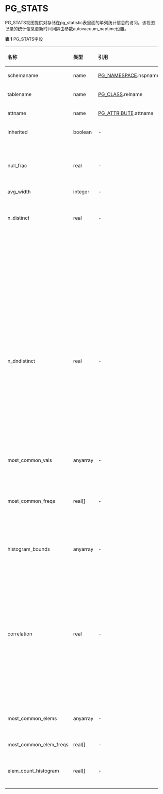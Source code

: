 # PG\_STATS

PG\_STATS视图提供对存储在pg\_statistic表里面的单列统计信息的访问。该视图记录的统计信息更新时间间隔由参数autovacuum\_naptime设置。

**表 1**  PG\_STATS字段

<a name="zh-cn_topic_0283136679_zh-cn_topic_0237122438_zh-cn_topic_0059779067_t5d5cf251c5ab4fd69c54b9737cc9b030"></a>
<table><thead align="left"><tr id="zh-cn_topic_0283136679_zh-cn_topic_0237122438_zh-cn_topic_0059779067_r4e5c02c069264be58cd013193b3e0cb8"><th class="cellrowborder" valign="top" width="18.490000000000002%" id="mcps1.2.5.1.1"><p id="zh-cn_topic_0283136679_zh-cn_topic_0237122438_zh-cn_topic_0059779067_a4a453bd5a14947d9803dfbed96da4356"><a name="zh-cn_topic_0283136679_zh-cn_topic_0237122438_zh-cn_topic_0059779067_a4a453bd5a14947d9803dfbed96da4356"></a><a name="zh-cn_topic_0283136679_zh-cn_topic_0237122438_zh-cn_topic_0059779067_a4a453bd5a14947d9803dfbed96da4356"></a>名称</p>
</th>
<th class="cellrowborder" valign="top" width="14.790000000000001%" id="mcps1.2.5.1.2"><p id="zh-cn_topic_0283136679_zh-cn_topic_0237122438_zh-cn_topic_0059779067_a165b2f4b5683447587f566bb6dd4a8f3"><a name="zh-cn_topic_0283136679_zh-cn_topic_0237122438_zh-cn_topic_0059779067_a165b2f4b5683447587f566bb6dd4a8f3"></a><a name="zh-cn_topic_0283136679_zh-cn_topic_0237122438_zh-cn_topic_0059779067_a165b2f4b5683447587f566bb6dd4a8f3"></a>类型</p>
</th>
<th class="cellrowborder" valign="top" width="23.880000000000003%" id="mcps1.2.5.1.3"><p id="zh-cn_topic_0283136679_zh-cn_topic_0237122438_zh-cn_topic_0059779067_a155dbebcca584f60bcf330b83865c3c2"><a name="zh-cn_topic_0283136679_zh-cn_topic_0237122438_zh-cn_topic_0059779067_a155dbebcca584f60bcf330b83865c3c2"></a><a name="zh-cn_topic_0283136679_zh-cn_topic_0237122438_zh-cn_topic_0059779067_a155dbebcca584f60bcf330b83865c3c2"></a>引用</p>
</th>
<th class="cellrowborder" valign="top" width="42.84%" id="mcps1.2.5.1.4"><p id="zh-cn_topic_0283136679_zh-cn_topic_0237122438_zh-cn_topic_0059779067_a29b0600283ee4756a41f1b98712adc86"><a name="zh-cn_topic_0283136679_zh-cn_topic_0237122438_zh-cn_topic_0059779067_a29b0600283ee4756a41f1b98712adc86"></a><a name="zh-cn_topic_0283136679_zh-cn_topic_0237122438_zh-cn_topic_0059779067_a29b0600283ee4756a41f1b98712adc86"></a>描述</p>
</th>
</tr>
</thead>
<tbody><tr id="zh-cn_topic_0283136679_zh-cn_topic_0237122438_zh-cn_topic_0059779067_rfa74629f73ce4845b3c16e3afb18a000"><td class="cellrowborder" valign="top" width="18.490000000000002%" headers="mcps1.2.5.1.1 "><p id="zh-cn_topic_0283136679_zh-cn_topic_0237122438_zh-cn_topic_0059779067_a10366331564c4167a6d2fc2950a48f44"><a name="zh-cn_topic_0283136679_zh-cn_topic_0237122438_zh-cn_topic_0059779067_a10366331564c4167a6d2fc2950a48f44"></a><a name="zh-cn_topic_0283136679_zh-cn_topic_0237122438_zh-cn_topic_0059779067_a10366331564c4167a6d2fc2950a48f44"></a>schemaname</p>
</td>
<td class="cellrowborder" valign="top" width="14.790000000000001%" headers="mcps1.2.5.1.2 "><p id="zh-cn_topic_0283136679_zh-cn_topic_0237122438_zh-cn_topic_0059779067_a71da762e7afb427aab48ab7244e632f8"><a name="zh-cn_topic_0283136679_zh-cn_topic_0237122438_zh-cn_topic_0059779067_a71da762e7afb427aab48ab7244e632f8"></a><a name="zh-cn_topic_0283136679_zh-cn_topic_0237122438_zh-cn_topic_0059779067_a71da762e7afb427aab48ab7244e632f8"></a>name</p>
</td>
<td class="cellrowborder" valign="top" width="23.880000000000003%" headers="mcps1.2.5.1.3 "><p id="zh-cn_topic_0283136679_zh-cn_topic_0237122438_zh-cn_topic_0059779067_ad90f239d72d147d08d6a46cd4ceef53b"><a name="zh-cn_topic_0283136679_zh-cn_topic_0237122438_zh-cn_topic_0059779067_ad90f239d72d147d08d6a46cd4ceef53b"></a><a name="zh-cn_topic_0283136679_zh-cn_topic_0237122438_zh-cn_topic_0059779067_ad90f239d72d147d08d6a46cd4ceef53b"></a><a href="PG_NAMESPACE.md">PG_NAMESPACE</a>.nspname</p>
</td>
<td class="cellrowborder" valign="top" width="42.84%" headers="mcps1.2.5.1.4 "><p id="zh-cn_topic_0283136679_zh-cn_topic_0237122438_zh-cn_topic_0059779067_a8c5116971c114a559e254fc74ce60537"><a name="zh-cn_topic_0283136679_zh-cn_topic_0237122438_zh-cn_topic_0059779067_a8c5116971c114a559e254fc74ce60537"></a><a name="zh-cn_topic_0283136679_zh-cn_topic_0237122438_zh-cn_topic_0059779067_a8c5116971c114a559e254fc74ce60537"></a>包含表的模式名。</p>
</td>
</tr>
<tr id="zh-cn_topic_0283136679_zh-cn_topic_0237122438_zh-cn_topic_0059779067_rb929868c132f46ce8369a6340761442b"><td class="cellrowborder" valign="top" width="18.490000000000002%" headers="mcps1.2.5.1.1 "><p id="zh-cn_topic_0283136679_zh-cn_topic_0237122438_zh-cn_topic_0059779067_ae6d782adf5bd44af8fb0d2e06feb01f7"><a name="zh-cn_topic_0283136679_zh-cn_topic_0237122438_zh-cn_topic_0059779067_ae6d782adf5bd44af8fb0d2e06feb01f7"></a><a name="zh-cn_topic_0283136679_zh-cn_topic_0237122438_zh-cn_topic_0059779067_ae6d782adf5bd44af8fb0d2e06feb01f7"></a>tablename</p>
</td>
<td class="cellrowborder" valign="top" width="14.790000000000001%" headers="mcps1.2.5.1.2 "><p id="zh-cn_topic_0283136679_zh-cn_topic_0237122438_zh-cn_topic_0059779067_acd0027bdcbe2426986975d6589b44650"><a name="zh-cn_topic_0283136679_zh-cn_topic_0237122438_zh-cn_topic_0059779067_acd0027bdcbe2426986975d6589b44650"></a><a name="zh-cn_topic_0283136679_zh-cn_topic_0237122438_zh-cn_topic_0059779067_acd0027bdcbe2426986975d6589b44650"></a>name</p>
</td>
<td class="cellrowborder" valign="top" width="23.880000000000003%" headers="mcps1.2.5.1.3 "><p id="zh-cn_topic_0283136679_zh-cn_topic_0237122438_zh-cn_topic_0059779067_a2b895cb023b4455e8a17c99644c8373d"><a name="zh-cn_topic_0283136679_zh-cn_topic_0237122438_zh-cn_topic_0059779067_a2b895cb023b4455e8a17c99644c8373d"></a><a name="zh-cn_topic_0283136679_zh-cn_topic_0237122438_zh-cn_topic_0059779067_a2b895cb023b4455e8a17c99644c8373d"></a><a href="PG_CLASS.md">PG_CLASS</a>.relname</p>
</td>
<td class="cellrowborder" valign="top" width="42.84%" headers="mcps1.2.5.1.4 "><p id="zh-cn_topic_0283136679_zh-cn_topic_0237122438_zh-cn_topic_0059779067_af4a415c12d44402690d68730d71296e9"><a name="zh-cn_topic_0283136679_zh-cn_topic_0237122438_zh-cn_topic_0059779067_af4a415c12d44402690d68730d71296e9"></a><a name="zh-cn_topic_0283136679_zh-cn_topic_0237122438_zh-cn_topic_0059779067_af4a415c12d44402690d68730d71296e9"></a>表名。</p>
</td>
</tr>
<tr id="zh-cn_topic_0283136679_zh-cn_topic_0237122438_zh-cn_topic_0059779067_r9d6d7246856a437cbd5d12054c7423c5"><td class="cellrowborder" valign="top" width="18.490000000000002%" headers="mcps1.2.5.1.1 "><p id="zh-cn_topic_0283136679_zh-cn_topic_0237122438_zh-cn_topic_0059779067_a8fc93b84f45b4aeb87d7c028eab581c2"><a name="zh-cn_topic_0283136679_zh-cn_topic_0237122438_zh-cn_topic_0059779067_a8fc93b84f45b4aeb87d7c028eab581c2"></a><a name="zh-cn_topic_0283136679_zh-cn_topic_0237122438_zh-cn_topic_0059779067_a8fc93b84f45b4aeb87d7c028eab581c2"></a>attname</p>
</td>
<td class="cellrowborder" valign="top" width="14.790000000000001%" headers="mcps1.2.5.1.2 "><p id="zh-cn_topic_0283136679_zh-cn_topic_0237122438_zh-cn_topic_0059779067_afc84dffca06643c09d6c0e3c6acc1b67"><a name="zh-cn_topic_0283136679_zh-cn_topic_0237122438_zh-cn_topic_0059779067_afc84dffca06643c09d6c0e3c6acc1b67"></a><a name="zh-cn_topic_0283136679_zh-cn_topic_0237122438_zh-cn_topic_0059779067_afc84dffca06643c09d6c0e3c6acc1b67"></a>name</p>
</td>
<td class="cellrowborder" valign="top" width="23.880000000000003%" headers="mcps1.2.5.1.3 "><p id="zh-cn_topic_0283136679_zh-cn_topic_0237122438_zh-cn_topic_0059779067_a3761d86de30349f5b93c2a9ba71a00ea"><a name="zh-cn_topic_0283136679_zh-cn_topic_0237122438_zh-cn_topic_0059779067_a3761d86de30349f5b93c2a9ba71a00ea"></a><a name="zh-cn_topic_0283136679_zh-cn_topic_0237122438_zh-cn_topic_0059779067_a3761d86de30349f5b93c2a9ba71a00ea"></a><a href="PG_ATTRIBUTE.md">PG_ATTRIBUTE</a>.attname</p>
</td>
<td class="cellrowborder" valign="top" width="42.84%" headers="mcps1.2.5.1.4 "><p id="zh-cn_topic_0283136679_zh-cn_topic_0237122438_zh-cn_topic_0059779067_a587b516e159941aea36fed18f59d36a5"><a name="zh-cn_topic_0283136679_zh-cn_topic_0237122438_zh-cn_topic_0059779067_a587b516e159941aea36fed18f59d36a5"></a><a name="zh-cn_topic_0283136679_zh-cn_topic_0237122438_zh-cn_topic_0059779067_a587b516e159941aea36fed18f59d36a5"></a>字段的名称。</p>
</td>
</tr>
<tr id="zh-cn_topic_0283136679_zh-cn_topic_0237122438_zh-cn_topic_0059779067_re77209b7e4744abfb683f8f23a6fd740"><td class="cellrowborder" valign="top" width="18.490000000000002%" headers="mcps1.2.5.1.1 "><p id="zh-cn_topic_0283136679_zh-cn_topic_0237122438_zh-cn_topic_0059779067_a382d2ff830d34b7a8c9984289062e6ab"><a name="zh-cn_topic_0283136679_zh-cn_topic_0237122438_zh-cn_topic_0059779067_a382d2ff830d34b7a8c9984289062e6ab"></a><a name="zh-cn_topic_0283136679_zh-cn_topic_0237122438_zh-cn_topic_0059779067_a382d2ff830d34b7a8c9984289062e6ab"></a>inherited</p>
</td>
<td class="cellrowborder" valign="top" width="14.790000000000001%" headers="mcps1.2.5.1.2 "><p id="zh-cn_topic_0283136679_zh-cn_topic_0237122438_zh-cn_topic_0059779067_ae010e8f82d4540dc9406b84cfca86836"><a name="zh-cn_topic_0283136679_zh-cn_topic_0237122438_zh-cn_topic_0059779067_ae010e8f82d4540dc9406b84cfca86836"></a><a name="zh-cn_topic_0283136679_zh-cn_topic_0237122438_zh-cn_topic_0059779067_ae010e8f82d4540dc9406b84cfca86836"></a><span id="zh-cn_topic_0283136679_zh-cn_topic_0237122438_text101601347113018"><a name="zh-cn_topic_0283136679_zh-cn_topic_0237122438_text101601347113018"></a><a name="zh-cn_topic_0283136679_zh-cn_topic_0237122438_text101601347113018"></a>boolean</span></p>
</td>
<td class="cellrowborder" valign="top" width="23.880000000000003%" headers="mcps1.2.5.1.3 "><p id="zh-cn_topic_0283136679_zh-cn_topic_0237122438_zh-cn_topic_0059779067_a01c781bfc8b4430cba3562d22f9439f4"><a name="zh-cn_topic_0283136679_zh-cn_topic_0237122438_zh-cn_topic_0059779067_a01c781bfc8b4430cba3562d22f9439f4"></a><a name="zh-cn_topic_0283136679_zh-cn_topic_0237122438_zh-cn_topic_0059779067_a01c781bfc8b4430cba3562d22f9439f4"></a>-</p>
</td>
<td class="cellrowborder" valign="top" width="42.84%" headers="mcps1.2.5.1.4 "><p id="zh-cn_topic_0283136679_zh-cn_topic_0237122438_zh-cn_topic_0059779067_a6290d46208f34aeaac31eb514c26d045"><a name="zh-cn_topic_0283136679_zh-cn_topic_0237122438_zh-cn_topic_0059779067_a6290d46208f34aeaac31eb514c26d045"></a><a name="zh-cn_topic_0283136679_zh-cn_topic_0237122438_zh-cn_topic_0059779067_a6290d46208f34aeaac31eb514c26d045"></a>如果为真，则包含继承的子列，否则只是指定表的字段。</p>
</td>
</tr>
<tr id="zh-cn_topic_0283136679_zh-cn_topic_0237122438_zh-cn_topic_0059779067_rebfb2d58e25a4a0c85f08c3385c420d2"><td class="cellrowborder" valign="top" width="18.490000000000002%" headers="mcps1.2.5.1.1 "><p id="zh-cn_topic_0283136679_zh-cn_topic_0237122438_zh-cn_topic_0059779067_a04c57e5ea7e745a0a5ecd1f9fb3a881d"><a name="zh-cn_topic_0283136679_zh-cn_topic_0237122438_zh-cn_topic_0059779067_a04c57e5ea7e745a0a5ecd1f9fb3a881d"></a><a name="zh-cn_topic_0283136679_zh-cn_topic_0237122438_zh-cn_topic_0059779067_a04c57e5ea7e745a0a5ecd1f9fb3a881d"></a>null_frac</p>
</td>
<td class="cellrowborder" valign="top" width="14.790000000000001%" headers="mcps1.2.5.1.2 "><p id="zh-cn_topic_0283136679_zh-cn_topic_0237122438_zh-cn_topic_0059779067_ad5dce665751144529704441919a2c4b0"><a name="zh-cn_topic_0283136679_zh-cn_topic_0237122438_zh-cn_topic_0059779067_ad5dce665751144529704441919a2c4b0"></a><a name="zh-cn_topic_0283136679_zh-cn_topic_0237122438_zh-cn_topic_0059779067_ad5dce665751144529704441919a2c4b0"></a>real</p>
</td>
<td class="cellrowborder" valign="top" width="23.880000000000003%" headers="mcps1.2.5.1.3 "><p id="zh-cn_topic_0283136679_zh-cn_topic_0237122438_zh-cn_topic_0059779067_aa7f2b08c52ff41518fc015a3f2b024bf"><a name="zh-cn_topic_0283136679_zh-cn_topic_0237122438_zh-cn_topic_0059779067_aa7f2b08c52ff41518fc015a3f2b024bf"></a><a name="zh-cn_topic_0283136679_zh-cn_topic_0237122438_zh-cn_topic_0059779067_aa7f2b08c52ff41518fc015a3f2b024bf"></a>-</p>
</td>
<td class="cellrowborder" valign="top" width="42.84%" headers="mcps1.2.5.1.4 "><p id="zh-cn_topic_0283136679_zh-cn_topic_0237122438_zh-cn_topic_0059779067_a94a742486d1b4a8e825c3865473dcebb"><a name="zh-cn_topic_0283136679_zh-cn_topic_0237122438_zh-cn_topic_0059779067_a94a742486d1b4a8e825c3865473dcebb"></a><a name="zh-cn_topic_0283136679_zh-cn_topic_0237122438_zh-cn_topic_0059779067_a94a742486d1b4a8e825c3865473dcebb"></a>记录中字段为空的百分比。</p>
</td>
</tr>
<tr id="zh-cn_topic_0283136679_zh-cn_topic_0237122438_zh-cn_topic_0059779067_r533f3b488fa148fc981cf26c89b34a11"><td class="cellrowborder" valign="top" width="18.490000000000002%" headers="mcps1.2.5.1.1 "><p id="zh-cn_topic_0283136679_zh-cn_topic_0237122438_zh-cn_topic_0059779067_a5e3a34d7afaa46549e7e42fe9de2faa9"><a name="zh-cn_topic_0283136679_zh-cn_topic_0237122438_zh-cn_topic_0059779067_a5e3a34d7afaa46549e7e42fe9de2faa9"></a><a name="zh-cn_topic_0283136679_zh-cn_topic_0237122438_zh-cn_topic_0059779067_a5e3a34d7afaa46549e7e42fe9de2faa9"></a>avg_width</p>
</td>
<td class="cellrowborder" valign="top" width="14.790000000000001%" headers="mcps1.2.5.1.2 "><p id="zh-cn_topic_0283136679_zh-cn_topic_0237122438_zh-cn_topic_0059779067_a75b9363ba73f44849935b36236d95ff2"><a name="zh-cn_topic_0283136679_zh-cn_topic_0237122438_zh-cn_topic_0059779067_a75b9363ba73f44849935b36236d95ff2"></a><a name="zh-cn_topic_0283136679_zh-cn_topic_0237122438_zh-cn_topic_0059779067_a75b9363ba73f44849935b36236d95ff2"></a>integer</p>
</td>
<td class="cellrowborder" valign="top" width="23.880000000000003%" headers="mcps1.2.5.1.3 "><p id="zh-cn_topic_0283136679_zh-cn_topic_0237122438_zh-cn_topic_0059779067_ad9e537e10cbe4edeb22bcaa2aac07b04"><a name="zh-cn_topic_0283136679_zh-cn_topic_0237122438_zh-cn_topic_0059779067_ad9e537e10cbe4edeb22bcaa2aac07b04"></a><a name="zh-cn_topic_0283136679_zh-cn_topic_0237122438_zh-cn_topic_0059779067_ad9e537e10cbe4edeb22bcaa2aac07b04"></a>-</p>
</td>
<td class="cellrowborder" valign="top" width="42.84%" headers="mcps1.2.5.1.4 "><p id="zh-cn_topic_0283136679_zh-cn_topic_0237122438_zh-cn_topic_0059779067_a62f5f61aeeec49ddb24cd1a01cf78df3"><a name="zh-cn_topic_0283136679_zh-cn_topic_0237122438_zh-cn_topic_0059779067_a62f5f61aeeec49ddb24cd1a01cf78df3"></a><a name="zh-cn_topic_0283136679_zh-cn_topic_0237122438_zh-cn_topic_0059779067_a62f5f61aeeec49ddb24cd1a01cf78df3"></a>字段记录以字节记的平均宽度。</p>
</td>
</tr>
<tr id="zh-cn_topic_0283136679_zh-cn_topic_0237122438_zh-cn_topic_0059779067_r023e3bddedea499e849346b6ccfef8d0"><td class="cellrowborder" valign="top" width="18.490000000000002%" headers="mcps1.2.5.1.1 "><p id="zh-cn_topic_0283136679_zh-cn_topic_0237122438_zh-cn_topic_0059779067_a39de0f97b3284a6ea2541a1db3a3a1f1"><a name="zh-cn_topic_0283136679_zh-cn_topic_0237122438_zh-cn_topic_0059779067_a39de0f97b3284a6ea2541a1db3a3a1f1"></a><a name="zh-cn_topic_0283136679_zh-cn_topic_0237122438_zh-cn_topic_0059779067_a39de0f97b3284a6ea2541a1db3a3a1f1"></a>n_distinct</p>
</td>
<td class="cellrowborder" valign="top" width="14.790000000000001%" headers="mcps1.2.5.1.2 "><p id="zh-cn_topic_0283136679_zh-cn_topic_0237122438_zh-cn_topic_0059779067_a968e104489ae4d80aaa53a1211411629"><a name="zh-cn_topic_0283136679_zh-cn_topic_0237122438_zh-cn_topic_0059779067_a968e104489ae4d80aaa53a1211411629"></a><a name="zh-cn_topic_0283136679_zh-cn_topic_0237122438_zh-cn_topic_0059779067_a968e104489ae4d80aaa53a1211411629"></a>real</p>
</td>
<td class="cellrowborder" valign="top" width="23.880000000000003%" headers="mcps1.2.5.1.3 "><p id="zh-cn_topic_0283136679_zh-cn_topic_0237122438_zh-cn_topic_0059779067_a3c4d34ea6e6f43b98392a20a7013392d"><a name="zh-cn_topic_0283136679_zh-cn_topic_0237122438_zh-cn_topic_0059779067_a3c4d34ea6e6f43b98392a20a7013392d"></a><a name="zh-cn_topic_0283136679_zh-cn_topic_0237122438_zh-cn_topic_0059779067_a3c4d34ea6e6f43b98392a20a7013392d"></a>-</p>
</td>
<td class="cellrowborder" valign="top" width="42.84%" headers="mcps1.2.5.1.4 "><a name="zh-cn_topic_0283136679_zh-cn_topic_0237122438_zh-cn_topic_0059779067_ubb6e0fe1521b4a32af789e988780396b"></a><a name="zh-cn_topic_0283136679_zh-cn_topic_0237122438_zh-cn_topic_0059779067_ubb6e0fe1521b4a32af789e988780396b"></a><ul id="zh-cn_topic_0283136679_zh-cn_topic_0237122438_zh-cn_topic_0059779067_ubb6e0fe1521b4a32af789e988780396b"><li>如果大于零，表示字段中独立数值的估计数目。</li><li>如果小于零，表示独立数值的数目被行数除的负数。<a name="zh-cn_topic_0283136679_zh-cn_topic_0237122438_ol68781642816"></a><a name="zh-cn_topic_0283136679_zh-cn_topic_0237122438_ol68781642816"></a><ol id="zh-cn_topic_0283136679_zh-cn_topic_0237122438_ol68781642816"><li>用负数形式是因为ANALYZE认为独立数值的数目是随着表增长而增长；</li><li>正数的形式用于在字段看上去好像有固定的可能值数目的情况下。比如，-1表示一个唯一字段，独立数值的个数和行数相同。</li></ol>
</li></ul>
</td>
</tr>
<tr id="zh-cn_topic_0283136679_zh-cn_topic_0237122438_zh-cn_topic_0059779067_r4d6c01756ccf4d5d9c8f6d1ba0f5855c"><td class="cellrowborder" valign="top" width="18.490000000000002%" headers="mcps1.2.5.1.1 "><p id="zh-cn_topic_0283136679_zh-cn_topic_0237122438_zh-cn_topic_0059779067_aebad67b3c8d341a3a86596c95d938077"><a name="zh-cn_topic_0283136679_zh-cn_topic_0237122438_zh-cn_topic_0059779067_aebad67b3c8d341a3a86596c95d938077"></a><a name="zh-cn_topic_0283136679_zh-cn_topic_0237122438_zh-cn_topic_0059779067_aebad67b3c8d341a3a86596c95d938077"></a>n_dndistinct</p>
</td>
<td class="cellrowborder" valign="top" width="14.790000000000001%" headers="mcps1.2.5.1.2 "><p id="zh-cn_topic_0283136679_zh-cn_topic_0237122438_zh-cn_topic_0059779067_a0ad15fa2483b49faae056d521acf34c8"><a name="zh-cn_topic_0283136679_zh-cn_topic_0237122438_zh-cn_topic_0059779067_a0ad15fa2483b49faae056d521acf34c8"></a><a name="zh-cn_topic_0283136679_zh-cn_topic_0237122438_zh-cn_topic_0059779067_a0ad15fa2483b49faae056d521acf34c8"></a>real</p>
</td>
<td class="cellrowborder" valign="top" width="23.880000000000003%" headers="mcps1.2.5.1.3 "><p id="zh-cn_topic_0283136679_zh-cn_topic_0237122438_zh-cn_topic_0059779067_a65f535cb72c54f9d910cf52c3658b531"><a name="zh-cn_topic_0283136679_zh-cn_topic_0237122438_zh-cn_topic_0059779067_a65f535cb72c54f9d910cf52c3658b531"></a><a name="zh-cn_topic_0283136679_zh-cn_topic_0237122438_zh-cn_topic_0059779067_a65f535cb72c54f9d910cf52c3658b531"></a>-</p>
</td>
<td class="cellrowborder" valign="top" width="42.84%" headers="mcps1.2.5.1.4 "><div class="p" id="zh-cn_topic_0283136679_zh-cn_topic_0237122438_zh-cn_topic_0059779067_zh-cn_topic_0058966162_p282433895242"><a name="zh-cn_topic_0283136679_zh-cn_topic_0237122438_zh-cn_topic_0059779067_zh-cn_topic_0058966162_p282433895242"></a><a name="zh-cn_topic_0283136679_zh-cn_topic_0237122438_zh-cn_topic_0059779067_zh-cn_topic_0058966162_p282433895242"></a>标识dn1上字段中非NULL数据的唯一值的数目。<a name="zh-cn_topic_0283136679_zh-cn_topic_0237122438_zh-cn_topic_0059779067_ud633cfa8feb8495fb00a4bba034b0a2a"></a><a name="zh-cn_topic_0283136679_zh-cn_topic_0237122438_zh-cn_topic_0059779067_ud633cfa8feb8495fb00a4bba034b0a2a"></a><ul id="zh-cn_topic_0283136679_zh-cn_topic_0237122438_zh-cn_topic_0059779067_ud633cfa8feb8495fb00a4bba034b0a2a"><li>如果大于零，表示独立数值的实际数目。</li><li>如果小于零，表示独立数值的数目被行数除的负数。（比如，一个字段的数值平均出现概率为两次，则可以表示为n_dndistinct=-0.5）。</li><li>如果等于零，表示独立数值的数目未知。</li></ul>
</div>
</td>
</tr>
<tr id="zh-cn_topic_0283136679_zh-cn_topic_0237122438_zh-cn_topic_0059779067_rb2f0bc2b2d274f11a416fcab1d20bc73"><td class="cellrowborder" valign="top" width="18.490000000000002%" headers="mcps1.2.5.1.1 "><p id="zh-cn_topic_0283136679_zh-cn_topic_0237122438_zh-cn_topic_0059779067_a34dabf47061f4c46b6bbce5d02072c76"><a name="zh-cn_topic_0283136679_zh-cn_topic_0237122438_zh-cn_topic_0059779067_a34dabf47061f4c46b6bbce5d02072c76"></a><a name="zh-cn_topic_0283136679_zh-cn_topic_0237122438_zh-cn_topic_0059779067_a34dabf47061f4c46b6bbce5d02072c76"></a>most_common_vals</p>
</td>
<td class="cellrowborder" valign="top" width="14.790000000000001%" headers="mcps1.2.5.1.2 "><p id="zh-cn_topic_0283136679_zh-cn_topic_0237122438_zh-cn_topic_0059779067_a9a5a4f26390f4e348bca9561880bcd20"><a name="zh-cn_topic_0283136679_zh-cn_topic_0237122438_zh-cn_topic_0059779067_a9a5a4f26390f4e348bca9561880bcd20"></a><a name="zh-cn_topic_0283136679_zh-cn_topic_0237122438_zh-cn_topic_0059779067_a9a5a4f26390f4e348bca9561880bcd20"></a>anyarray</p>
</td>
<td class="cellrowborder" valign="top" width="23.880000000000003%" headers="mcps1.2.5.1.3 "><p id="zh-cn_topic_0283136679_zh-cn_topic_0237122438_zh-cn_topic_0059779067_ace0e7a000a684398b10b2c2485ad8a6b"><a name="zh-cn_topic_0283136679_zh-cn_topic_0237122438_zh-cn_topic_0059779067_ace0e7a000a684398b10b2c2485ad8a6b"></a><a name="zh-cn_topic_0283136679_zh-cn_topic_0237122438_zh-cn_topic_0059779067_ace0e7a000a684398b10b2c2485ad8a6b"></a>-</p>
</td>
<td class="cellrowborder" valign="top" width="42.84%" headers="mcps1.2.5.1.4 "><p id="zh-cn_topic_0283136679_zh-cn_topic_0237122438_zh-cn_topic_0059779067_aa2e6ce33435c4db3843d8c71273ae2a2"><a name="zh-cn_topic_0283136679_zh-cn_topic_0237122438_zh-cn_topic_0059779067_aa2e6ce33435c4db3843d8c71273ae2a2"></a><a name="zh-cn_topic_0283136679_zh-cn_topic_0237122438_zh-cn_topic_0059779067_aa2e6ce33435c4db3843d8c71273ae2a2"></a>一个字段里最常用数值的列表。如果里面的字段数值是最常见的，则为NULL。</p>
</td>
</tr>
<tr id="zh-cn_topic_0283136679_zh-cn_topic_0237122438_zh-cn_topic_0059779067_r3245f78ed5c44102a7fc05f543717bc4"><td class="cellrowborder" valign="top" width="18.490000000000002%" headers="mcps1.2.5.1.1 "><p id="zh-cn_topic_0283136679_zh-cn_topic_0237122438_zh-cn_topic_0059779067_a422fea08c7414502970f9039dbfcb234"><a name="zh-cn_topic_0283136679_zh-cn_topic_0237122438_zh-cn_topic_0059779067_a422fea08c7414502970f9039dbfcb234"></a><a name="zh-cn_topic_0283136679_zh-cn_topic_0237122438_zh-cn_topic_0059779067_a422fea08c7414502970f9039dbfcb234"></a>most_common_freqs</p>
</td>
<td class="cellrowborder" valign="top" width="14.790000000000001%" headers="mcps1.2.5.1.2 "><p id="zh-cn_topic_0283136679_zh-cn_topic_0237122438_zh-cn_topic_0059779067_aa2a96d6446d248609660c13b5db37ec0"><a name="zh-cn_topic_0283136679_zh-cn_topic_0237122438_zh-cn_topic_0059779067_aa2a96d6446d248609660c13b5db37ec0"></a><a name="zh-cn_topic_0283136679_zh-cn_topic_0237122438_zh-cn_topic_0059779067_aa2a96d6446d248609660c13b5db37ec0"></a>real[]</p>
</td>
<td class="cellrowborder" valign="top" width="23.880000000000003%" headers="mcps1.2.5.1.3 "><p id="zh-cn_topic_0283136679_zh-cn_topic_0237122438_zh-cn_topic_0059779067_af5887bfdb42a4185b8e4dc2a968f7f17"><a name="zh-cn_topic_0283136679_zh-cn_topic_0237122438_zh-cn_topic_0059779067_af5887bfdb42a4185b8e4dc2a968f7f17"></a><a name="zh-cn_topic_0283136679_zh-cn_topic_0237122438_zh-cn_topic_0059779067_af5887bfdb42a4185b8e4dc2a968f7f17"></a>-</p>
</td>
<td class="cellrowborder" valign="top" width="42.84%" headers="mcps1.2.5.1.4 "><p id="zh-cn_topic_0283136679_zh-cn_topic_0237122438_zh-cn_topic_0059779067_a1ac2f64c7454495a8dd05af4951a9764"><a name="zh-cn_topic_0283136679_zh-cn_topic_0237122438_zh-cn_topic_0059779067_a1ac2f64c7454495a8dd05af4951a9764"></a><a name="zh-cn_topic_0283136679_zh-cn_topic_0237122438_zh-cn_topic_0059779067_a1ac2f64c7454495a8dd05af4951a9764"></a>一个最常用数值的频率的列表，也就是说，每个出现的次数除以行数。如果most_common_vals是NULL，则为NULL。</p>
</td>
</tr>
<tr id="zh-cn_topic_0283136679_zh-cn_topic_0237122438_zh-cn_topic_0059779067_rbaf29aa51a5f46989ad8aaee3d511c1b"><td class="cellrowborder" valign="top" width="18.490000000000002%" headers="mcps1.2.5.1.1 "><p id="zh-cn_topic_0283136679_zh-cn_topic_0237122438_zh-cn_topic_0059779067_a8b821145481a41ad8d0b73b583f9c98c"><a name="zh-cn_topic_0283136679_zh-cn_topic_0237122438_zh-cn_topic_0059779067_a8b821145481a41ad8d0b73b583f9c98c"></a><a name="zh-cn_topic_0283136679_zh-cn_topic_0237122438_zh-cn_topic_0059779067_a8b821145481a41ad8d0b73b583f9c98c"></a>histogram_bounds</p>
</td>
<td class="cellrowborder" valign="top" width="14.790000000000001%" headers="mcps1.2.5.1.2 "><p id="zh-cn_topic_0283136679_zh-cn_topic_0237122438_zh-cn_topic_0059779067_a236c62fb97b64be49b1bc401f6f104b2"><a name="zh-cn_topic_0283136679_zh-cn_topic_0237122438_zh-cn_topic_0059779067_a236c62fb97b64be49b1bc401f6f104b2"></a><a name="zh-cn_topic_0283136679_zh-cn_topic_0237122438_zh-cn_topic_0059779067_a236c62fb97b64be49b1bc401f6f104b2"></a>anyarray</p>
</td>
<td class="cellrowborder" valign="top" width="23.880000000000003%" headers="mcps1.2.5.1.3 "><p id="zh-cn_topic_0283136679_zh-cn_topic_0237122438_zh-cn_topic_0059779067_a5008e8e717ae4eedb8e7214dfa16fc8a"><a name="zh-cn_topic_0283136679_zh-cn_topic_0237122438_zh-cn_topic_0059779067_a5008e8e717ae4eedb8e7214dfa16fc8a"></a><a name="zh-cn_topic_0283136679_zh-cn_topic_0237122438_zh-cn_topic_0059779067_a5008e8e717ae4eedb8e7214dfa16fc8a"></a>-</p>
</td>
<td class="cellrowborder" valign="top" width="42.84%" headers="mcps1.2.5.1.4 "><p id="zh-cn_topic_0283136679_zh-cn_topic_0237122438_zh-cn_topic_0059779067_a3191829ee13047788f34b8b22c6ac7ef"><a name="zh-cn_topic_0283136679_zh-cn_topic_0237122438_zh-cn_topic_0059779067_a3191829ee13047788f34b8b22c6ac7ef"></a><a name="zh-cn_topic_0283136679_zh-cn_topic_0237122438_zh-cn_topic_0059779067_a3191829ee13047788f34b8b22c6ac7ef"></a>一个数值的列表，它把字段的数值分成几组大致相同热门的组。如果在most_common_vals里有数值，则在这个饼图的计算中省略。如果字段数据类型没有&lt;操作符或者most_common_vals列表代表了整个分布性，则这个字段为NULL。</p>
</td>
</tr>
<tr id="zh-cn_topic_0283136679_zh-cn_topic_0237122438_zh-cn_topic_0059779067_rb6416b724fd64279952fae47dabbccce"><td class="cellrowborder" valign="top" width="18.490000000000002%" headers="mcps1.2.5.1.1 "><p id="zh-cn_topic_0283136679_zh-cn_topic_0237122438_zh-cn_topic_0059779067_a2c0da7023da04ae09b64b45196ef4738"><a name="zh-cn_topic_0283136679_zh-cn_topic_0237122438_zh-cn_topic_0059779067_a2c0da7023da04ae09b64b45196ef4738"></a><a name="zh-cn_topic_0283136679_zh-cn_topic_0237122438_zh-cn_topic_0059779067_a2c0da7023da04ae09b64b45196ef4738"></a>correlation</p>
</td>
<td class="cellrowborder" valign="top" width="14.790000000000001%" headers="mcps1.2.5.1.2 "><p id="zh-cn_topic_0283136679_zh-cn_topic_0237122438_zh-cn_topic_0059779067_aa0df9297db8c48b496cc32323f2b6ba2"><a name="zh-cn_topic_0283136679_zh-cn_topic_0237122438_zh-cn_topic_0059779067_aa0df9297db8c48b496cc32323f2b6ba2"></a><a name="zh-cn_topic_0283136679_zh-cn_topic_0237122438_zh-cn_topic_0059779067_aa0df9297db8c48b496cc32323f2b6ba2"></a>real</p>
</td>
<td class="cellrowborder" valign="top" width="23.880000000000003%" headers="mcps1.2.5.1.3 "><p id="zh-cn_topic_0283136679_zh-cn_topic_0237122438_zh-cn_topic_0059779067_af38aa232003d441d8578f3551a16ac3f"><a name="zh-cn_topic_0283136679_zh-cn_topic_0237122438_zh-cn_topic_0059779067_af38aa232003d441d8578f3551a16ac3f"></a><a name="zh-cn_topic_0283136679_zh-cn_topic_0237122438_zh-cn_topic_0059779067_af38aa232003d441d8578f3551a16ac3f"></a>-</p>
</td>
<td class="cellrowborder" valign="top" width="42.84%" headers="mcps1.2.5.1.4 "><p id="zh-cn_topic_0283136679_zh-cn_topic_0237122438_zh-cn_topic_0059779067_a3c64c9983092477c8f5212e48288f9ce"><a name="zh-cn_topic_0283136679_zh-cn_topic_0237122438_zh-cn_topic_0059779067_a3c64c9983092477c8f5212e48288f9ce"></a><a name="zh-cn_topic_0283136679_zh-cn_topic_0237122438_zh-cn_topic_0059779067_a3c64c9983092477c8f5212e48288f9ce"></a>统计与字段值的物理行序和逻辑行序有关。它的范围从-1到+1。在数值接近-1或者+1的时候，在字段上的索引扫描将被认为比它接近零的时候开销更少，因为减少了对磁盘的随机访问。如果字段数据类型没有&lt;操作符，则这个字段为NULL。</p>
</td>
</tr>
<tr id="zh-cn_topic_0283136679_zh-cn_topic_0237122438_zh-cn_topic_0059779067_rf1e6d7ca0cee4f4e8f77343e033b7de3"><td class="cellrowborder" valign="top" width="18.490000000000002%" headers="mcps1.2.5.1.1 "><p id="zh-cn_topic_0283136679_zh-cn_topic_0237122438_zh-cn_topic_0059779067_a742fd851ce9d4200b8b2853b5a6c10f3"><a name="zh-cn_topic_0283136679_zh-cn_topic_0237122438_zh-cn_topic_0059779067_a742fd851ce9d4200b8b2853b5a6c10f3"></a><a name="zh-cn_topic_0283136679_zh-cn_topic_0237122438_zh-cn_topic_0059779067_a742fd851ce9d4200b8b2853b5a6c10f3"></a>most_common_elems</p>
</td>
<td class="cellrowborder" valign="top" width="14.790000000000001%" headers="mcps1.2.5.1.2 "><p id="zh-cn_topic_0283136679_zh-cn_topic_0237122438_zh-cn_topic_0059779067_a404751416c63425a8094934153a72c7d"><a name="zh-cn_topic_0283136679_zh-cn_topic_0237122438_zh-cn_topic_0059779067_a404751416c63425a8094934153a72c7d"></a><a name="zh-cn_topic_0283136679_zh-cn_topic_0237122438_zh-cn_topic_0059779067_a404751416c63425a8094934153a72c7d"></a>anyarray</p>
</td>
<td class="cellrowborder" valign="top" width="23.880000000000003%" headers="mcps1.2.5.1.3 "><p id="zh-cn_topic_0283136679_zh-cn_topic_0237122438_zh-cn_topic_0059779067_ad1898f151e104acbbae3978dc95c7a91"><a name="zh-cn_topic_0283136679_zh-cn_topic_0237122438_zh-cn_topic_0059779067_ad1898f151e104acbbae3978dc95c7a91"></a><a name="zh-cn_topic_0283136679_zh-cn_topic_0237122438_zh-cn_topic_0059779067_ad1898f151e104acbbae3978dc95c7a91"></a>-</p>
</td>
<td class="cellrowborder" valign="top" width="42.84%" headers="mcps1.2.5.1.4 "><p id="zh-cn_topic_0283136679_zh-cn_topic_0237122438_zh-cn_topic_0059779067_a817bea8a9f5c4ffc87bfb1eb3101b31b"><a name="zh-cn_topic_0283136679_zh-cn_topic_0237122438_zh-cn_topic_0059779067_a817bea8a9f5c4ffc87bfb1eb3101b31b"></a><a name="zh-cn_topic_0283136679_zh-cn_topic_0237122438_zh-cn_topic_0059779067_a817bea8a9f5c4ffc87bfb1eb3101b31b"></a>一个最常用的非空元素的列表。</p>
</td>
</tr>
<tr id="zh-cn_topic_0283136679_zh-cn_topic_0237122438_zh-cn_topic_0059779067_r2a8543dff25c40609952ce921a31f2f5"><td class="cellrowborder" valign="top" width="18.490000000000002%" headers="mcps1.2.5.1.1 "><p id="zh-cn_topic_0283136679_zh-cn_topic_0237122438_zh-cn_topic_0059779067_a1eab3d8f40cc4eaf9f8fe5d7d8790915"><a name="zh-cn_topic_0283136679_zh-cn_topic_0237122438_zh-cn_topic_0059779067_a1eab3d8f40cc4eaf9f8fe5d7d8790915"></a><a name="zh-cn_topic_0283136679_zh-cn_topic_0237122438_zh-cn_topic_0059779067_a1eab3d8f40cc4eaf9f8fe5d7d8790915"></a>most_common_elem_freqs</p>
</td>
<td class="cellrowborder" valign="top" width="14.790000000000001%" headers="mcps1.2.5.1.2 "><p id="zh-cn_topic_0283136679_zh-cn_topic_0237122438_zh-cn_topic_0059779067_a17c12d612bdb4a8097410d331a7c37d9"><a name="zh-cn_topic_0283136679_zh-cn_topic_0237122438_zh-cn_topic_0059779067_a17c12d612bdb4a8097410d331a7c37d9"></a><a name="zh-cn_topic_0283136679_zh-cn_topic_0237122438_zh-cn_topic_0059779067_a17c12d612bdb4a8097410d331a7c37d9"></a>real[]</p>
</td>
<td class="cellrowborder" valign="top" width="23.880000000000003%" headers="mcps1.2.5.1.3 "><p id="zh-cn_topic_0283136679_zh-cn_topic_0237122438_zh-cn_topic_0059779067_a036eb3931aef429eb4d9bbd0f3504ff6"><a name="zh-cn_topic_0283136679_zh-cn_topic_0237122438_zh-cn_topic_0059779067_a036eb3931aef429eb4d9bbd0f3504ff6"></a><a name="zh-cn_topic_0283136679_zh-cn_topic_0237122438_zh-cn_topic_0059779067_a036eb3931aef429eb4d9bbd0f3504ff6"></a>-</p>
</td>
<td class="cellrowborder" valign="top" width="42.84%" headers="mcps1.2.5.1.4 "><p id="zh-cn_topic_0283136679_zh-cn_topic_0237122438_zh-cn_topic_0059779067_aa95f5b8e774d4dccb927ffa56fac3eaa"><a name="zh-cn_topic_0283136679_zh-cn_topic_0237122438_zh-cn_topic_0059779067_aa95f5b8e774d4dccb927ffa56fac3eaa"></a><a name="zh-cn_topic_0283136679_zh-cn_topic_0237122438_zh-cn_topic_0059779067_aa95f5b8e774d4dccb927ffa56fac3eaa"></a>一个最常用元素的频率的列表。</p>
</td>
</tr>
<tr id="zh-cn_topic_0283136679_zh-cn_topic_0237122438_zh-cn_topic_0059779067_r4270782a71744994a86bb1a8cf2c50b4"><td class="cellrowborder" valign="top" width="18.490000000000002%" headers="mcps1.2.5.1.1 "><p id="zh-cn_topic_0283136679_zh-cn_topic_0237122438_zh-cn_topic_0059779067_ab3ce1edf14c84c5684f6ead826c56ce4"><a name="zh-cn_topic_0283136679_zh-cn_topic_0237122438_zh-cn_topic_0059779067_ab3ce1edf14c84c5684f6ead826c56ce4"></a><a name="zh-cn_topic_0283136679_zh-cn_topic_0237122438_zh-cn_topic_0059779067_ab3ce1edf14c84c5684f6ead826c56ce4"></a>elem_count_histogram</p>
</td>
<td class="cellrowborder" valign="top" width="14.790000000000001%" headers="mcps1.2.5.1.2 "><p id="zh-cn_topic_0283136679_zh-cn_topic_0237122438_zh-cn_topic_0059779067_a6cd7b556d7384c9fa34782681cdda5b8"><a name="zh-cn_topic_0283136679_zh-cn_topic_0237122438_zh-cn_topic_0059779067_a6cd7b556d7384c9fa34782681cdda5b8"></a><a name="zh-cn_topic_0283136679_zh-cn_topic_0237122438_zh-cn_topic_0059779067_a6cd7b556d7384c9fa34782681cdda5b8"></a>real[]</p>
</td>
<td class="cellrowborder" valign="top" width="23.880000000000003%" headers="mcps1.2.5.1.3 "><p id="zh-cn_topic_0283136679_zh-cn_topic_0237122438_zh-cn_topic_0059779067_aeff95520145d46e59324fb58c09c067f"><a name="zh-cn_topic_0283136679_zh-cn_topic_0237122438_zh-cn_topic_0059779067_aeff95520145d46e59324fb58c09c067f"></a><a name="zh-cn_topic_0283136679_zh-cn_topic_0237122438_zh-cn_topic_0059779067_aeff95520145d46e59324fb58c09c067f"></a>-</p>
</td>
<td class="cellrowborder" valign="top" width="42.84%" headers="mcps1.2.5.1.4 "><p id="zh-cn_topic_0283136679_zh-cn_topic_0237122438_zh-cn_topic_0059779067_a8bf7254ebe954c76a0b16577e1d3a66e"><a name="zh-cn_topic_0283136679_zh-cn_topic_0237122438_zh-cn_topic_0059779067_a8bf7254ebe954c76a0b16577e1d3a66e"></a><a name="zh-cn_topic_0283136679_zh-cn_topic_0237122438_zh-cn_topic_0059779067_a8bf7254ebe954c76a0b16577e1d3a66e"></a>对于独立的非空元素的统计直方图。</p>
</td>
</tr>
</tbody>
</table>

